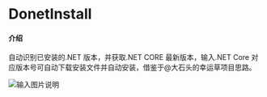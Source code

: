 # DonetInstall

#### 介绍
自动识别已安装的.NET 版本，并获取.NET CORE 最新版本，输入.NET Core 对应版本号可自动下载安装文件并自动安装，借鉴于@大石头的幸运草项目思路。


![![![输入图片说明](https://images.gitee.com/uploads/images/2022/0801/161004_3cc23683_452845.png "QQ截图20220801160938.png")](https://images.gitee.com/uploads/images/2022/0801/160954_79ce063b_452845.png "QQ截图20220801160915.png")](https://images.gitee.com/uploads/images/2022/0801/160942_36b08a4f_452845.png "QQ截图20220801160825.png")